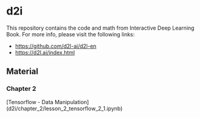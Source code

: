 # d2i
This repository contains the code and math from Interactive Deep Learning Book.
For more info, please visit the following links:
* https://github.com/d2l-ai/d2l-en
* https://d2l.ai/index.html



## Material

### Chapter 2
[Tensorflow - Data Manipulation] (d2i/chapter_2/lesson_2_tensorflow_2_1.ipynb)
